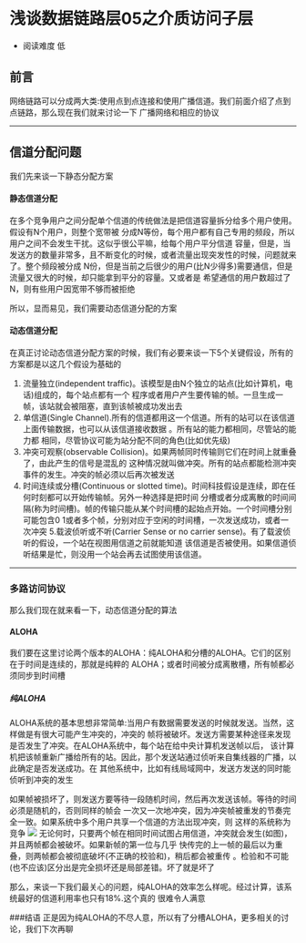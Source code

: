 # 浅谈数据链路层05之介质访问子层
* 阅读难度 低
## 前言
网络链路可以分成两大类:使用点到点连接和使用广播信道。我们前面介绍了点到点链路，那么现在我们就来讨论一下
广播网络和相应的协议
*** 
## 信道分配问题
我们先来谈一下静态分配方案
#### 静态信道分配
在多个竞争用户之间分配单个信道的传统做法是把信道容量拆分给多个用户使用。假设有N个用户，则整个宽带被
分成N等份，每个用户都有自己专用的频段，所以用户之间不会发生干扰。这似乎很公平嘛，给每个用户平分信道
容量，但是，当发送方的数量非常多，且不断变化的时候，或者流量出现突发性的时候，问题就来了。整个频段被分成
N份，但是当前之后很少的用户(比N少得多)需要通信，但是流量又很大的时候，却只能拿到平分的容量。又或者是
希望通信的用户数超过了N，则有些用户因宽带不够而被拒绝

所以，显而易见，我们需要动态信道分配的方案
#### 动态信道分配
在真正讨论动态信道分配方案的时候，我们有必要来谈一下5个关键假设，所有的方案都是以这几个假设为基础的
1. 流量独立(independent traffic)。该模型是由N个独立的站点(比如计算机，电话)组成的，每个站点都有一个
程序或者用户产生要传输的帧。一旦生成一帧，该站就会被阻塞，直到该帧被成功发出去
2. 单信道(Single Channel).所有的信道都用这一个信道。所有的站可以在该信道上面传输数据，也可以从该信道接收数据
。所有站的能力都相同，尽管站的能力都 相同，尽管协议可能为站分配不同的角色(比如优先级)
3. 冲突可观察(observable Collision)。如果两帧同时传输则它们在时间上就重叠了，由此产生的信号是混乱的
这种情况就叫做冲突。所有的站点都能检测冲突事件的发生。冲突的帧必须以后再次被发送
4. 时间连续或分槽(Continuous or slotted time)。时间科技假设是连续，即在任何时刻都可以开始传输帧。另外一种选择是把时间
分槽或者分成离散的时间间隔(称为时间槽)。帧的传输只能从某个时间槽的起始点开始。一个时间槽分别可能包含0
1或者多个帧，分别对应于空闲的时间槽，一次发送成功，或者一次冲突
5.载波侦听或不听(Carrier Sense or no carrier sense)。有了载波侦听的假设，一个站在视图用信道之前就能知道
该信道是否被使用。如果信道侦听结果是忙，则没用一个站会再去试图使用该信道。
***
### 多路访问协议
那么我们现在就来看一下，动态信道分配的算法
#### ALOHA
我们要在这里讨论两个版本的ALOHA：纯ALOHA和分槽的ALOHA。它们的区别在于时间是连续的，那就是纯粹的
ALOHA；或者时间被分成离散槽，所有帧都必须同步到时间槽
##### 纯ALOHA
ALOHA系统的基本思想非常简单:当用户有数据需要发送的时候就发送。当然，这样做是有很大可能产生冲突的，冲突的
帧将被破坏。发送方需要某种途径来发现是否发生了冲突。在ALOHA系统中，每个站在给中央计算机发送帧以后，
该计算机把该帧重新广播给所有的站。因此，那个发送站通过侦听来自集线器的广播，以此确定是否发送成功。在
其他系统中，比如有线局域网中，发送方发送的同时能侦听到冲突的发生

如果帧被损坏了，则发送方要等待一段随机时间，然后再次发送该帧。等待的时间必须是随机的，否则同样的帧会
一次又一次地冲突，因为冲突帧被重发的节奏完全一致。如果系统中多个用户共享一个信道的方法出现冲突，则
这样的系统称为竞争
![](https://github.com/SeaHub/BlogOfComputerNetwork/blob/master/res/aloha.png)
无论何时，只要两个帧在相同时间试图占用信道，冲突就会发生(如图)，并且两帧都会被破坏。如果新帧的第一位与几乎
快传完的上一帧的最后以为重叠，则两帧都会被彻底破坏(不正确的校验和)，稍后都会被重传
。检验和不可能(也不应该)区分出是完全损坏还是局部差错。坏了就是坏了

那么，来谈一下我们最关心的问题，纯ALOHA的效率怎么样呢。经过计算，该系统最好的信道利用率也只有18%.这个真的
很难令人满意

###结语
正是因为纯ALOHA的不尽人意，所以有了分槽ALOHA，更多相关的讨论，我们下次再聊
